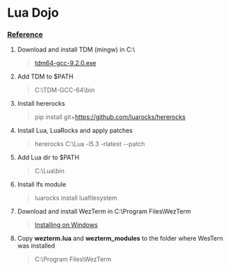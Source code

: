 # Lua Dojo
### [Reference](https://github.com/luarocks/hererocks)

1. Download and install TDM (mingw) in C:\
    > [tdm64-gcc-9.2.0.exe](https://github.com/jmeubank/tdm-gcc/releases/download/v9.2.0-tdm64-1/tdm64-gcc-9.2.0.exe)
1. Add TDM to $PATH
    > C:\TDM-GCC-64\bin
1. Install hererocks
    > pip install git+https://github.com/luarocks/hererocks
1. Install Lua, LuaRocks and apply patches
    > hererocks C:\Lua -l5.3 -rlatest --patch
1. Add Lua dir to $PATH
    > C:\Lua\bin
1. Install lfs module
    > luarocks install luafilesystem
1. Download and install WezTerm in C:\Program Files\WezTerm
    > [Installing on Windows](https://wezfurlong.org/wezterm/install/windows.html)
1. Copy **wezterm.lua** and **wezterm_modules** to the folder where WesTern was installed
    > C:\Program Files\WezTerm
